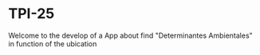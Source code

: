 # TPI-25
Welcome to the develop of a App about find "Determinantes Ambientales" in function of the ubication
